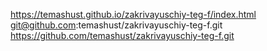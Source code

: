 https://temashust.github.io/zakrivayuschiy-teg-f/index.html
git@github.com:temashust/zakrivayuschiy-teg-f.git
https://github.com/temashust/zakrivayuschiy-teg-f.git

